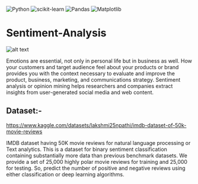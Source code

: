 ![Python](https://img.shields.io/badge/python-3670A0?style=for-the-badge&logo=python&logoColor=ffdd54)
![scikit-learn](https://img.shields.io/badge/scikit--learn-%23F7931E.svg?style=for-the-badge&logo=scikit-learn&logoColor=white)
![Pandas](https://img.shields.io/badge/pandas-%23150458.svg?style=for-the-badge&logo=pandas&logoColor=white)
![Matplotlib](https://img.shields.io/badge/Matplotlib-%23ffffff.svg?style=for-the-badge&logo=Matplotlib&logoColor=black)

# Sentiment-Analysis

![alt text](https://editor.analyticsvidhya.com/uploads/49704Capture6.PNG)

Emotions are essential, not only in personal life but in business as well. How your customers and target audience feel about your products or brand provides you with the context necessary to evaluate and improve the product, business, marketing, and communications strategy. Sentiment analysis or opinion mining helps researchers and companies extract insights from user-generated social media and web content. 

## Dataset:-

https://www.kaggle.com/datasets/lakshmi25npathi/imdb-dataset-of-50k-movie-reviews

IMDB dataset having 50K movie reviews for natural language processing or Text analytics.
This is a dataset for binary sentiment classification containing substantially more data than previous benchmark datasets. We provide a set of 25,000 highly polar movie reviews for training and 25,000 for testing. So, predict the number of positive and negative reviews using either classification or deep learning algorithms.
